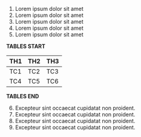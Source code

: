 1. Lorem ipsum dolor sit amet
2. Lorem ipsum dolor sit amet
3. Lorem ipsum dolor sit amet
4. Lorem ipsum dolor sit amet
5. Lorem ipsum dolor sit amet

**TABLES START**

| TH1 | TH2 | TH3 |
|-----|-----|-----|
| TC1 | TC2 | TC3 |
| TC4 | TC5 | TC6 |

**TABLES END**

6. Excepteur sint occaecat cupidatat non proident.
7. Excepteur sint occaecat cupidatat non proident.
8. Excepteur sint occaecat cupidatat non proident.
9. Excepteur sint occaecat cupidatat non proident.
